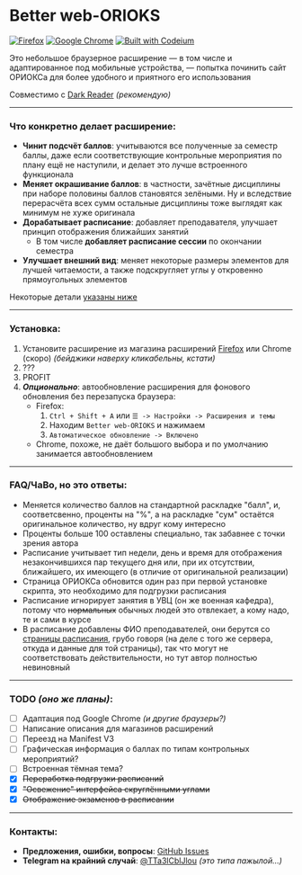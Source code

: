 # Better web-ORIOKS

[![Firefox](https://img.shields.io/badge/Firefox_&_Android-FF7139?style=flat&logo=Firefox-Browser&logoColor=white)](https://addons.mozilla.org/en-US/firefox/addon/better-web-orioks/)
[![Google Chrome](https://img.shields.io/badge/Google_Chrome_|_скоро-4285F4?style=flat&logo=GoogleChrome&logoColor=white)](#better-web-orioks)
[![Built with Codeium](https://codeium.com/badges/main)](https://codeium.com)

Это небольшое браузерное расширение — в том числе и адаптированное под мобильные
устройства, — попытка починить сайт ОРИОКСа для более удобного и приятного его 
использования

Совместимо с [Dark Reader](https://github.com/darkreader/darkreader) _(рекомендую)_

---

### Что конкретно делает расширение:

- **Чинит подсчёт баллов**: учитываются все полученные за семестр баллы, даже если соответствующие
  контрольные мероприятия по плану ещё не наступили, и делает это лучше встроенного функционала
- **Меняет окрашивание баллов**: в частности, зачётные дисциплины при наборе половины баллов
  становятся зелёными. Ну и вследствие перерасчёта всех сумм остальные дисциплины тоже выглядят
  как минимум не хуже оригинала
- **Дорабатывает расписание**: добавляет преподавателя, улучшает принцип отображения ближайших занятий
  - В том числе **добавляет расписание сессии** по окончании семестра
- **Улучшает внешний вид**: меняет некоторые размеры элементов для лучшей читаемости, а также
  подскругляет углы у откровенно прямоугольных элементов

Некоторые детали [указаны ниже](#faqчаво-но-это-ответы)

---

### Установка:

1. Установите расширение из магазина расширений [Firefox](https://addons.mozilla.org/en-US/firefox/addon/better-web-orioks/)
   или Chrome (скоро) _(бейджики наверху кликабельны, кстати)_
2. ???
3. PROFIT
4. **_Опционально_**: автообновление расширения для фонового обновления без перезапуска браузера:
   - Firefox:
     1. `Ctrl + Shift + A` или `☰ -> Настройки -> Расширения и темы`
     2. Находим `Better web-ORIOKS` и нажимаем 
     3. `Автоматическое обновление -> Включено`
   - Chrome, похоже, не даёт большого выбора и по умолчанию занимается автообновлением 

---

### FAQ/ЧаВо, но это ответы:

- Меняется количество баллов на стандартной раскладке "балл", и, соответсвенно, проценты
  на "%", а на раскладке "сум" остаётся оригинальное количество, ну вдруг кому интересно
- Проценты больше 100 оставлены специально, так забавнее с точки зрения автора
- Расписание учитывает тип недели, день и время для отображения незакончившихся пар
  текущего дня или, при их отсутствии, ближайшего, их имеющего (в отличие от оригинальной
  реализации)
- Страница ОРИОКСа обновится один раз при первой установке скрипта, это необходимо для
  подгрузки расписания
- Расписание игнорирует занятия в УВЦ (он же военная кафедра), потому что ~~нормальных~~
  обычных людей это отвлекает, а кому надо, те и сами в курсе
- В расписание добавлены ФИО преподавателей, они берутся со [страницы расписания](https://miet.ru/schedule),
  грубо говоря (на деле с того же сервера, откуда и данные для той страницы), так что могут
  не соответствовать действительности, но тут автор полностью невиновный

---

### TODO _(оно же планы)_:

- [ ] Адаптация под Google Chrome _(и другие браузеры?)_
- [ ] Написание описания для магазинов расширений
- [ ] Переезд на Manifest V3
- [ ] Графическая информация о баллах по типам контрольных мероприятий?
- [ ] Встроенная тёмная тема?
- [x] ~~Переработка подгрузки расписаний~~
- [x] ~~"Освежение" интерфейса скруглёнными углами~~
- [x] ~~Отображение экзаменов в расписании~~

---

### Контакты:

- **Предложения, ошибки, вопросы**: [GitHub Issues](https://github.com/Psychosoc1al/better-web-orioks/issues)
- **Telegram на крайний случай**: [@TTa3lCblJlou](https://t.me/TTa3lCblJlou) _(это типа пажылой...)_